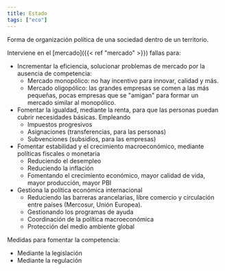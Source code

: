```yaml
---
title: Estado
tags: ["eco"]
---
```


Forma de organización política de una sociedad dentro de un territorio.

Interviene en el [mercado]({{< ref "mercado" >}}) fallas para:
- Incrementar la eficiencia, solucionar problemas de mercado por la ausencia de competencia:
	- Mercado monopólico: no hay incentivo para innovar, calidad y más.
	- Mercado oligopólico: las grandes empresas se comen a las más pequeñas, pocas empresas que se "amigan" para formar un mercado similar al monopólico.
- Fomentar la igualdad, mediante la renta, para que las personas puedan cubrir necesidades básicas. Empleando
	- Impuestos progresivos
	- Asignaciones (transferencias, para las personas)
	- Subvenciones (subsidios, para las empresas)
- Fomentar estabilidad y el crecimiento macroeconómico, mediante políticas fiscales o monetaria
	- Reduciendo el desempleo
	- Reduciendo la inflación
	- Fomentando el crecimiento económico, mayor calidad de vida, mayor producción, mayor PBI
- Gestiona la política económica internacional
	- Reduciendo las barreras arancelarias, libre comercio y circulación entre países (Mercosur, Unión Europea).
	- Gestionando los programas de ayuda
	- Coordinación de la política macroeconómica
	- Protección del medio ambiente global

Medidas para fomentar la competencia:
- Mediante la legislación
- Mediante la regulación